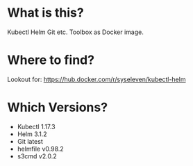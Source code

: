 # What is this?
Kubectl Helm Git etc. Toolbox as Docker image.
# Where to find?
Lookout for: https://hub.docker.com/r/syseleven/kubectl-helm
# Which Versions?
* Kubectl 1.17.3
* Helm 3.1.2
* Git latest
* helmfile v0.98.2
* s3cmd v2.0.2
